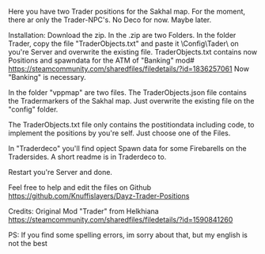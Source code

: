 Here you have two Trader positions for the Sakhal map. 
For the moment, there ar only the Trader-NPC's. No Deco for now. Maybe later.

Installation:
Download the zip.
In the .zip are two Folders.
In the folder Trader, copy the file "TraderObjects.txt" and paste it \Config\Tader\ on you're Server
and overwrite the existing file.
TraderObjects.txt contains now Positions and spawndata for the ATM of "Banking" mod#
https://steamcommunity.com/sharedfiles/filedetails/?id=1836257061
Now "Banking" is necessary.

In the folder "vppmap" are two files.
The TraderObjects.json file contains the Tradermarkers of the Sakhal map.
Just overwrite the existing file on the "config" folder.

The TraderObjects.txt file only contains the postitiondata including code, to implement the positions by you're self.
Just choose one of the Files.

In "Traderdeco" you'll find opject Spawn data for some Firebarells on the Tradersides.
A short readme is in Traderdeco to.

Restart you're Server and done.

Feel free to help and edit the files on Github
https://github.com/Knuffislayers/Dayz-Trader-Positions

Credits:
Original Mod "Trader" from Helkhiana
https://steamcommunity.com/sharedfiles/filedetails/?id=1590841260

PS: If you find some spelling errors, im sorry about that, but my english is not the best
